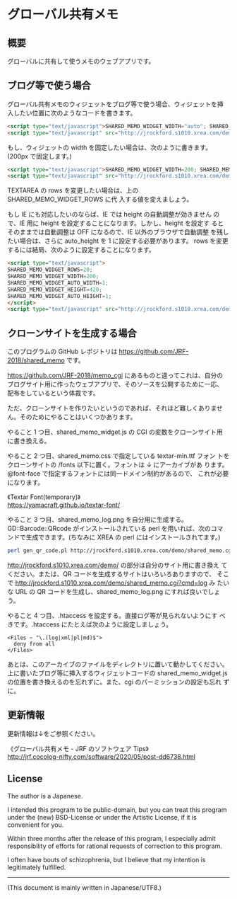 # グローバル共有メモ

<!-- Time-stamp: "2020-05-19T06:10:39Z" -->


## 概要

グローバルに共有して使うメモのウェブアプリです。


## ブログ等で使う場合

グローバル共有メモのウィジェットをブログ等で使う場合、ウィジェットを挿
入したい位置に次のようなコードを書きます。

```html
<script type="text/javascript">SHARED_MEMO_WIDGET_WIDTH="auto"; SHARED_MEMO_WIDGET_ROWS=8;</script>
<script type="text/javascript" src="http://jrockford.s1010.xrea.com/demo/shared_memo_widget.js"></script>
```

もし、ウィジェットの width を固定したい場合は、次のように書きます。
(200px で固定します。)

```html
<script type="text/javascript">SHARED_MEMO_WIDGET_WIDTH=200; SHARED_MEMO_WIDGET_ROWS=8;</script>
<script type="text/javascript" src="http://jrockford.s1010.xrea.com/demo/shared_memo_widget.js"></script>
```

TEXTAREA の rows を変更したい場合は、上の SHARED_MEMO_WIDGET_ROWS に代
入する値を変えましょう。

もし IE にも対応したいのならば、IE では height の自動調整が効きません
ので、IE 用に height を設定することになります。しかし、height を設定す
るとそのままでは自動調整は OFF になるので、IE 以外のブラウザで自動調整
を残したい場合は、さらに auto_height を 1 に設定する必要があります。
rows を変更するには結局、次のように設定することになります。

```html
<script type="text/javascript">
SHARED_MEMO_WIDGET_ROWS=20;
SHARED_MEMO_WIDGET_WIDTH=200;
SHARED_MEMO_WIDGET_AUTO_WIDTH=1;
SHARED_MEMO_WIDGET_HEIGHT=420;
SHARED_MEMO_WIDGET_AUTO_HEIGHT=1;
</script>
<script type="text/javascript" src="http://jrockford.s1010.xrea.com/demo/shared_memo_widget.js"></script>
```


## クローンサイトを生成する場合

このプログラムの GitHub レポジトリは
https://github.com/JRF-2018/shared_memo です。

https://github.com/JRF-2018/memo_cgi にあるものと違ってこれは、自分の
ブログサイト用に作ったウェブアプリで、そのソースを公開するために一応、
配布をしているという体裁です。

ただ、クローンサイトを作りたいというのであれば、それほど難しくありませ
ん。そのためにやることはいくつかあります。

やること 1 つ目、shared_memo_widget.js の CGI の変数をクローンサイト用
に書き換える。

やること 2 つ目、shared_memo.css で指定している textar-min.ttf フォン
トをクローンサイトの /fonts 以下に置く。フォントは ↓ にアーカイブがあ
ります。@font-face で指定するフォントには同一ドメイン制約があるので、
これが必要になります。

《Textar Font(temporary)》  
https://yamacraft.github.io/textar-font/

やること 3 つ目、shared_memo_log.png を自分用に生成する。
GD::Barcode::QRcode がインストールされている perl を用いれば、次のコマ
ンドで生成できます。(ちなみに XREA の perl にはインストールされてます。)

```sh
perl gen_qr_code.pl http://jrockford.s1010.xrea.com/demo/shared_memo.cgi\?cmd=log -o shared_memo_log.png
```

http://jrockford.s1010.xrea.com/demo/ の部分は自分のサイト用に書き換え
てください。または、QR コードを生成するサイトはいろいろありますので、
そこで http://jrockford.s1010.xrea.com/demo/shared_memo.cgi?cmd=log み
たいな URL の QR コードを生成し、shared_memo_log.png にすれば良いでしょ
う。

やること 4 つ目、.htaccess を設定する。直接ログ等が見られないようにす
べきです。.htaccess にたとえば次のように設定しましょう。

```
<Files ~ "\.(log|xml|pl|md)$">
  deny from all
</Files>
```

あとは、このアーカイブのファイルをディレクトリに置いて動かしてください。
上に書いたブログ等に挿入するウィジェットコードの shared_memo_widget.js
の位置を書き換えるのを忘れずに。また、cgi のパーミッションの設定も忘れ
ずに。


## 更新情報

更新情報は↓をご参照ください。

《グローバル共有メモ - JRF のソフトウェア Tips》  
http://jrf.cocolog-nifty.com/software/2020/05/post-dd6738.html


## License

The author is a Japanese.

I intended this program to be public-domain, but you can treat
this program under the (new) BSD-License or under the Artistic
License, if it is convenient for you.

Within three months after the release of this program, I
especially admit responsibility of efforts for rational requests
of correction to this program.

I often have bouts of schizophrenia, but I believe that my
intention is legitimately fulfilled.


----
(This document is mainly written in Japanese/UTF8.)
